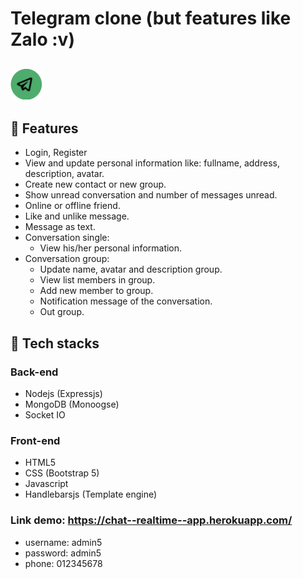 # Telegram clone (but features like Zalo :v)
## <img src="./src/public/img/logo-tele.png" width="50px"/>
## 🤖 Features
* Login, Register
* View and update personal information like: fullname, address, description, avatar.
* Create new contact or new group.
* Show unread conversation and number of messages unread.
* Online or offline friend.
* Like and unlike message.
* Message as text.
* Conversation single:  
    * View his/her personal information.
* Conversation group:
    * Update name, avatar and description group.
    * View list members in group.
    * Add new member to group.
    * Notification message of the conversation.
    * Out group.
## 🤖 Tech stacks
### Back-end
* Nodejs (Expressjs)
* MongoDB (Monoogse)
* Socket IO
### Front-end
* HTML5
* CSS (Bootstrap 5)
* Javascript
* Handlebarsjs (Template engine)
### Link demo: https://chat--realtime--app.herokuapp.com/
* username: admin5
* password: admin5
* phone: 012345678